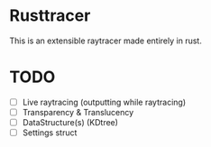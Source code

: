 # Rusttracer

This is an extensible raytracer made entirely in rust.


# TODO

* [ ] Live raytracing (outputting while raytracing)
* [ ] Transparency & Translucency
* [ ] DataStructure(s) (KDtree)
* [ ] Settings struct